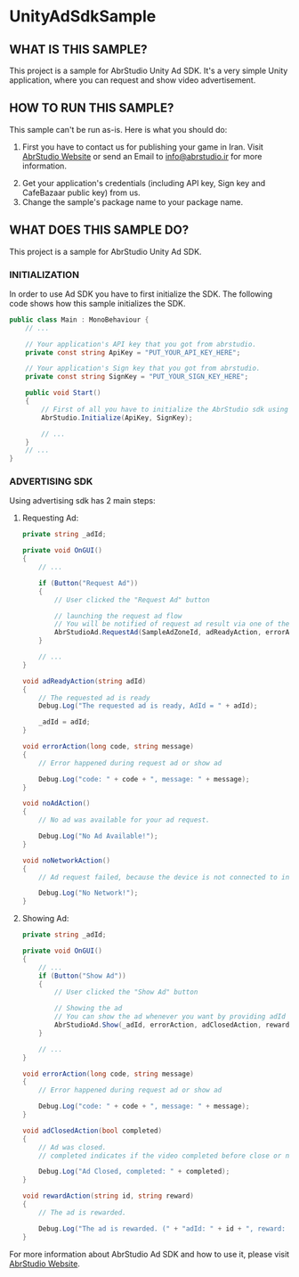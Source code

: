 # UnityAdSdkSample

## WHAT IS THIS SAMPLE?
This project is a sample for AbrStudio Unity Ad SDK.
It's a very simple Unity application, where you can request and show video advertisement.


## HOW TO RUN THIS SAMPLE?
This sample can't be run as-is. Here is what you should do:

1. First you have to contact us for publishing your game in Iran. Visit [AbrStudio Website][website] or send an Email to [info@abrstudio.ir](mailto:info@abrstudio.ir) for more information.

[website]: http://abrstudio.ir "AbrStudio Website"

2. Get your application's credentials (including API key, Sign key and CafeBazaar public key) from us.
3. Change the sample's package name to your package name.

## WHAT DOES THIS SAMPLE DO?
This project is a sample for AbrStudio Unity Ad SDK.

### INITIALIZATION
In order to use Ad SDK you have to first initialize the SDK. The following code shows how this sample initializes the SDK.


```csharp
public class Main : MonoBehaviour {
	// ...

    // Your application's API key that you got from abrstudio.
	private const string ApiKey = "PUT_YOUR_API_KEY_HERE";

	// Your application's Sign key that you got from abrstudio.
	private const string SignKey = "PUT_YOUR_SIGN_KEY_HERE";

    public void Start()
	{
		// First of all you have to initialize the AbrStudio sdk using your app's API & Sign key.
		AbrStudio.Initialize(ApiKey, SignKey);

		// ...
	}
	// ...
}
```

### ADVERTISING SDK
Using advertising sdk has 2 main steps:
1. Requesting Ad:

    ```csharp
    private string _adId;

    private void OnGUI()
    {
        // ...

        if (Button("Request Ad"))
		{
			// User clicked the "Request Ad" button

			// launching the request ad flow
			// You will be notified of request ad result via one of the actions that you provide.
			AbrStudioAd.RequestAd(SampleAdZoneId, adReadyAction, errorAction, noAdAction, noNetworkAction);
		}

		// ...
    }

    void adReadyAction(string adId)
	{
		// The requested ad is ready
		Debug.Log("The requested ad is ready, AdId = " + adId);

		_adId = adId;
	}

	void errorAction(long code, string message)
	{
		// Error happened during request ad or show ad

		Debug.Log("code: " + code + ", message: " + message);
	}

	void noAdAction()
	{
		// No ad was available for your ad request.

		Debug.Log("No Ad Available!");
	}

	void noNetworkAction()
	{
		// Ad request failed, because the device is not connected to internet.

		Debug.Log("No Network!");
	}
    ```
2. Showing Ad:

    ```csharp
    private string _adId;

    private void OnGUI()
    {
    	// ...
        if (Button("Show Ad"))
	    {
		    // User clicked the "Show Ad" button

		    // Showing the ad
		    // You can show the ad whenever you want by providing adId and result actions.
		    AbrStudioAd.Show(_adId, errorAction, adClosedAction, rewardAction);
	    }

        // ...
    }

    void errorAction(long code, string message)
	{
		// Error happened during request ad or show ad

		Debug.Log("code: " + code + ", message: " + message);
	}

    void adClosedAction(bool completed)
	{
		// Ad was closed.
		// completed indicates if the video completed before close or not.

		Debug.Log("Ad Closed, completed: " + completed);
	}

	void rewardAction(string id, string reward)
	{
		// The ad is rewarded.

		Debug.Log("The ad is rewarded. (" + "adId: " + id + ", reward: " + reward + ")");
	}
    ```

For more information about AbrStudio Ad SDK and how to use it, please visit [AbrStudio Website][website].
